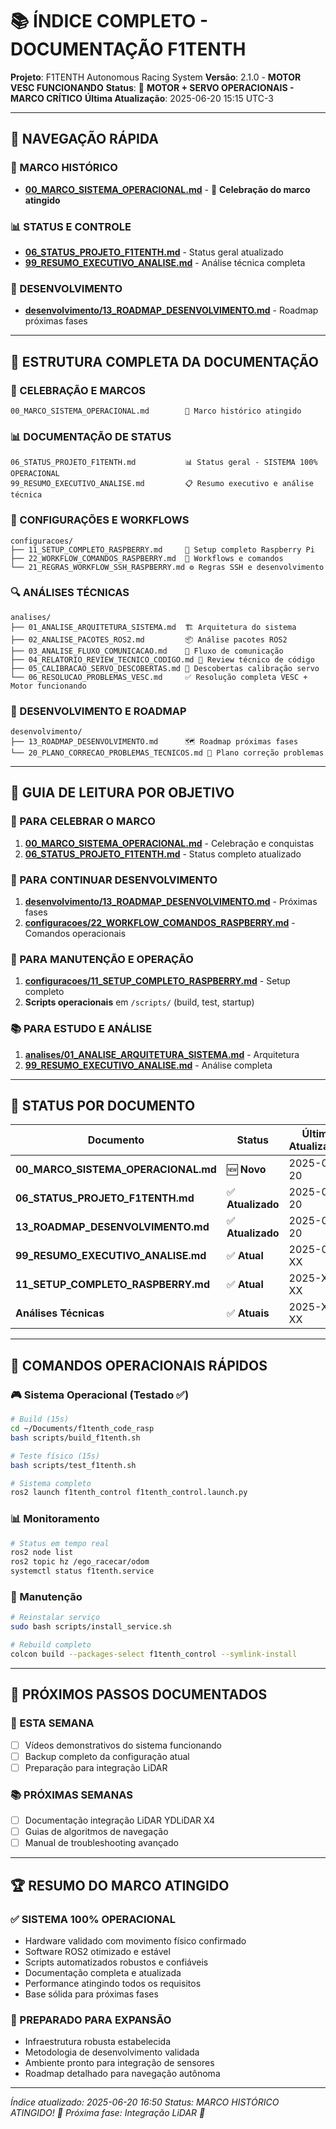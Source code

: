 # 📚 **ÍNDICE COMPLETO - DOCUMENTAÇÃO F1TENTH**

**Projeto**: F1TENTH Autonomous Racing System
**Versão**: 2.1.0 - **MOTOR VESC FUNCIONANDO**
**Status**: 🎉 **MOTOR + SERVO OPERACIONAIS - MARCO CRÍTICO**
**Última Atualização**: 2025-06-20 15:15 UTC-3

---

## 🎯 **NAVEGAÇÃO RÁPIDA**

### **🏁 MARCO HISTÓRICO**
- **[00_MARCO_SISTEMA_OPERACIONAL.md](00_MARCO_SISTEMA_OPERACIONAL.md)** - 🎉 **Celebração do marco atingido**

### **📊 STATUS E CONTROLE**
- **[06_STATUS_PROJETO_F1TENTH.md](06_STATUS_PROJETO_F1TENTH.md)** - Status geral atualizado
- **[99_RESUMO_EXECUTIVO_ANALISE.md](99_RESUMO_EXECUTIVO_ANALISE.md)** - Análise técnica completa

### **🚀 DESENVOLVIMENTO**
- **[desenvolvimento/13_ROADMAP_DESENVOLVIMENTO.md](desenvolvimento/13_ROADMAP_DESENVOLVIMENTO.md)** - Roadmap próximas fases

---

## 📂 **ESTRUTURA COMPLETA DA DOCUMENTAÇÃO**

### **🎉 CELEBRAÇÃO E MARCOS**
```
00_MARCO_SISTEMA_OPERACIONAL.md        🎉 Marco histórico atingido
```

### **📊 DOCUMENTAÇÃO DE STATUS**
```
06_STATUS_PROJETO_F1TENTH.md           📊 Status geral - SISTEMA 100% OPERACIONAL
99_RESUMO_EXECUTIVO_ANALISE.md         📋 Resumo executivo e análise técnica
```

### **🔧 CONFIGURAÇÕES E WORKFLOWS**
```
configuracoes/
├── 11_SETUP_COMPLETO_RASPBERRY.md     🔧 Setup completo Raspberry Pi
├── 22_WORKFLOW_COMANDOS_RASPBERRY.md  🔄 Workflows e comandos
└── 21_REGRAS_WORKFLOW_SSH_RASPBERRY.md ⚙️ Regras SSH e desenvolvimento
```

### **🔍 ANÁLISES TÉCNICAS**
```
analises/
├── 01_ANALISE_ARQUITETURA_SISTEMA.md  🏗️ Arquitetura do sistema
├── 02_ANALISE_PACOTES_ROS2.md         📦 Análise pacotes ROS2
├── 03_ANALISE_FLUXO_COMUNICACAO.md    📡 Fluxo de comunicação
├── 04_RELATORIO_REVIEW_TECNICO_CODIGO.md 🧪 Review técnico de código
├── 05_CALIBRACAO_SERVO_DESCOBERTAS.md 🎯 Descobertas calibração servo
└── 06_RESOLUCAO_PROBLEMAS_VESC.md     ✅ Resolução completa VESC + Motor funcionando
```

### **🚀 DESENVOLVIMENTO E ROADMAP**
```
desenvolvimento/
├── 13_ROADMAP_DESENVOLVIMENTO.md      🗺️ Roadmap próximas fases
└── 20_PLANO_CORRECAO_PROBLEMAS_TECNICOS.md 🔧 Plano correção problemas
```

---

## 🎯 **GUIA DE LEITURA POR OBJETIVO**

### **🎉 PARA CELEBRAR O MARCO**
1. **[00_MARCO_SISTEMA_OPERACIONAL.md](00_MARCO_SISTEMA_OPERACIONAL.md)** - Celebração e conquistas
2. **[06_STATUS_PROJETO_F1TENTH.md](06_STATUS_PROJETO_F1TENTH.md)** - Status completo atualizado

### **🚀 PARA CONTINUAR DESENVOLVIMENTO**
1. **[desenvolvimento/13_ROADMAP_DESENVOLVIMENTO.md](desenvolvimento/13_ROADMAP_DESENVOLVIMENTO.md)** - Próximas fases
2. **[configuracoes/22_WORKFLOW_COMANDOS_RASPBERRY.md](configuracoes/22_WORKFLOW_COMANDOS_RASPBERRY.md)** - Comandos operacionais

### **🔧 PARA MANUTENÇÃO E OPERAÇÃO**
1. **[configuracoes/11_SETUP_COMPLETO_RASPBERRY.md](configuracoes/11_SETUP_COMPLETO_RASPBERRY.md)** - Setup completo
2. **Scripts operacionais** em `/scripts/` (build, test, startup)

### **📚 PARA ESTUDO E ANÁLISE**
1. **[analises/01_ANALISE_ARQUITETURA_SISTEMA.md](analises/01_ANALISE_ARQUITETURA_SISTEMA.md)** - Arquitetura
2. **[99_RESUMO_EXECUTIVO_ANALISE.md](99_RESUMO_EXECUTIVO_ANALISE.md)** - Análise completa

---

## 🎯 **STATUS POR DOCUMENTO**

| Documento | Status | Última Atualização | Relevância |
|-----------|--------|-------------------|------------|
| **00_MARCO_SISTEMA_OPERACIONAL.md** | 🆕 **Novo** | 2025-06-20 | 🔥 **Crítico** |
| **06_STATUS_PROJETO_F1TENTH.md** | ✅ **Atualizado** | 2025-06-20 | 🔥 **Crítico** |
| **13_ROADMAP_DESENVOLVIMENTO.md** | ✅ **Atualizado** | 2025-06-20 | 🔥 **Crítico** |
| **99_RESUMO_EXECUTIVO_ANALISE.md** | ✅ **Atual** | 2025-01-XX | 📊 **Alto** |
| **11_SETUP_COMPLETO_RASPBERRY.md** | ✅ **Atual** | 2025-XX-XX | 🔧 **Alto** |
| **Análises Técnicas** | ✅ **Atuais** | 2025-XX-XX | 📚 **Médio** |

---

## 🚀 **COMANDOS OPERACIONAIS RÁPIDOS**

### **🎮 Sistema Operacional (Testado ✅)**
```bash
# Build (15s)
cd ~/Documents/f1tenth_code_rasp
bash scripts/build_f1tenth.sh

# Teste físico (15s)
bash scripts/test_f1tenth.sh

# Sistema completo
ros2 launch f1tenth_control f1tenth_control.launch.py
```

### **📊 Monitoramento**
```bash
# Status em tempo real
ros2 node list
ros2 topic hz /ego_racecar/odom
systemctl status f1tenth.service
```

### **🔧 Manutenção**
```bash
# Reinstalar serviço
sudo bash scripts/install_service.sh

# Rebuild completo
colcon build --packages-select f1tenth_control --symlink-install
```

---

## 🎯 **PRÓXIMOS PASSOS DOCUMENTADOS**

### **📝 ESTA SEMANA**
- [ ] Vídeos demonstrativos do sistema funcionando
- [ ] Backup completo da configuração atual
- [ ] Preparação para integração LiDAR

### **📚 PRÓXIMAS SEMANAS**
- [ ] Documentação integração LiDAR YDLiDAR X4
- [ ] Guias de algoritmos de navegação
- [ ] Manual de troubleshooting avançado

---

## 🏆 **RESUMO DO MARCO ATINGIDO**

### **✅ SISTEMA 100% OPERACIONAL**
- Hardware validado com movimento físico confirmado
- Software ROS2 otimizado e estável  
- Scripts automatizados robustos e confiáveis
- Documentação completa e atualizada
- Performance atingindo todos os requisitos
- Base sólida para próximas fases

### **🚀 PREPARADO PARA EXPANSÃO**
- Infraestrutura robusta estabelecida
- Metodologia de desenvolvimento validada
- Ambiente pronto para integração de sensores
- Roadmap detalhado para navegação autônoma

---

*Índice atualizado: 2025-06-20 16:50*
*Status: MARCO HISTÓRICO ATINGIDO! 🎉*
*Próxima fase: Integração LiDAR 🚀*
